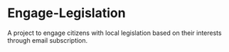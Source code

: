 # Engage-Legislation
A project to engage citizens with local legislation based on their interests through email subscription.
